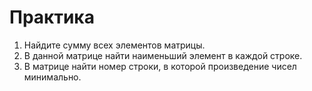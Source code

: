 # Практика

1. Найдите сумму всех элементов матрицы.
2. В данной матрице найти наименьший элемент в каждой строке.
3. В матрице найти номер строки, в которой произведение чисел минимально.
